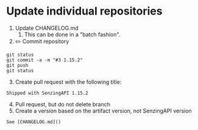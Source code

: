 # Update individual repositories

1. Update CHANGELOG.md
   1. This can be done in a "batch fashion".
2. :pencil2: Commit repository

```console
git status
git commit -a -m "#3 1.15.2"
git push
git status
```

3. Create pull request with the following title:

```console
Shipped with SenzingAPI 1.15.2
```

4. Pull request, but do not delete branch
5. Create a version based on the artifact version, not SenzingAPI version

```console
See [CHANGELOG.md]()
```

